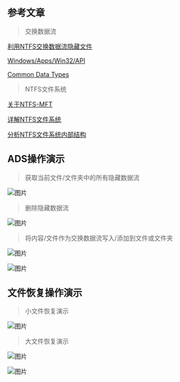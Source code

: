 ## 参考文章

>交换数据流

[利用NTFS交换数据流隐藏文件](https://www.qingsword.com/qing/812.html)

[Windows/Apps/Win32/API](https://docs.microsoft.com/zh-cn/windows/win32/api/fileapi/)

[Common Data Types](https://docs.microsoft.com/en-us/openspecs/windows_protocols/ms-dtyp/efda8314-6e41-4837-8299-38ba0ee04b92)

>NTFS文件系统

[关于NTFS-MFT](https://www.jianshu.com/p/8471b7f4152a)

[详解NTFS文件系统](http://www.360doc.com/content/15/1116/11/10671613_513543326.shtml)

[分析NTFS文件系统内部结构](https://blog.51cto.com/dengqi/1351300)

## ADS操作演示

>获取当前文件/文件夹中的所有隐藏数据流

![图片](https://user-images.githubusercontent.com/95424885/173769526-58a2099b-bb4f-4b84-8667-e7fc2d6aacaa.png)

>删除隐藏数据流

![图片](https://user-images.githubusercontent.com/95424885/173769807-0bf24eb8-2d6b-473f-87b8-ab967ae004b8.png)

>将内容/文件作为交换数据流写入/添加到文件或文件夹

![图片](https://user-images.githubusercontent.com/95424885/173770606-93a92c7f-aff4-421a-b0fd-d1e6ebbeb8aa.png)

![图片](https://user-images.githubusercontent.com/95424885/173770908-5ae7ecd5-14db-437c-9d37-6211827d45ff.png)

## 文件恢复操作演示

>小文件恢复演示

![图片](https://user-images.githubusercontent.com/95424885/173771767-9798146d-6acf-4c49-9e90-9532f2c43219.png)

>大文件恢复演示

![图片](https://user-images.githubusercontent.com/95424885/173772072-5fba0c85-5707-422a-a632-2e9c54d64a5c.png)

![图片](https://user-images.githubusercontent.com/95424885/173772287-416d9424-716b-4100-8e43-a815619be884.png)

